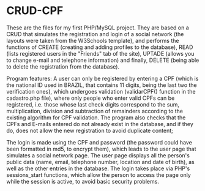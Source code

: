 # CRUD-CPF

These are the files for my first PHP/MySQL project. They are based on a CRUD that simulates the registration and login of a social network (the layouts were taken from the W3Schools template), and performs the functions of CREATE (creating and adding profiles to the database), READ (lists registered users in the "Friends" tab of the site), UPTADE (allows you to change e-mail and telephone information) and finally, DELETE (being able to delete the registration from the database).

Program features: A user can only be registered by entering a CPF (which is the national ID used in BRAZIL, that contains 11 digits, being the last two the verification ones), which undergoes validation (validarCPF() function in the cadastro.php file), where only people who enter valid CPFs can be registered, i.e. those whose last check digits correspond to the sum, multiplication, division and subtraction of remainders according to the existing algorithm for CPF validation. The program also checks that the CPFs and E-mails entered do not already exist in the database, and if they do, does not allow the new registration to avoid duplicate content;

The login is made using the CPF and password (the password could have been formatted in md5, to encrypt them), which leads to the user page that simulates a social network page. The user page displays all the person's public data (name, email, telephone number, location and date of birth), as well as the other entries in the database. The login takes place via PHP's sessions_start functions, which allow the person to access the page only while the session is active, to avoid basic security problems.

